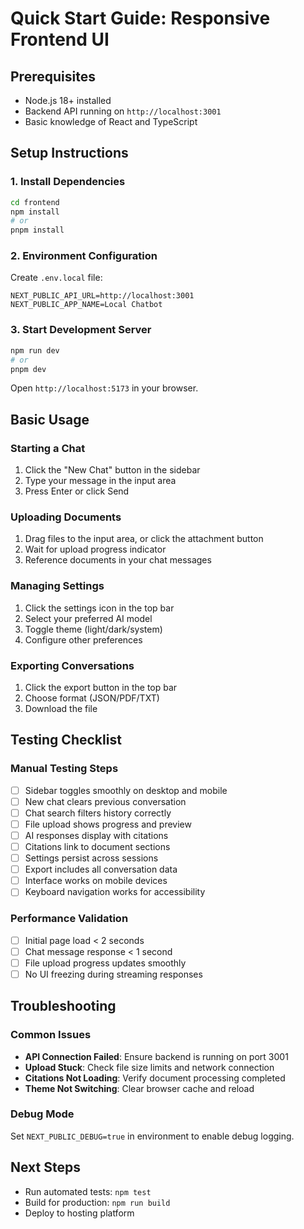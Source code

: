 # Quick Start Guide: Responsive Frontend UI

## Prerequisites
- Node.js 18+ installed
- Backend API running on `http://localhost:3001`
- Basic knowledge of React and TypeScript

## Setup Instructions

### 1. Install Dependencies
```bash
cd frontend
npm install
# or
pnpm install
```

### 2. Environment Configuration
Create `.env.local` file:
```env
NEXT_PUBLIC_API_URL=http://localhost:3001
NEXT_PUBLIC_APP_NAME=Local Chatbot
```

### 3. Start Development Server
```bash
npm run dev
# or
pnpm dev
```

Open `http://localhost:5173` in your browser.

## Basic Usage

### Starting a Chat
1. Click the "New Chat" button in the sidebar
2. Type your message in the input area
3. Press Enter or click Send

### Uploading Documents
1. Drag files to the input area, or click the attachment button
2. Wait for upload progress indicator
3. Reference documents in your chat messages

### Managing Settings
1. Click the settings icon in the top bar
2. Select your preferred AI model
3. Toggle theme (light/dark/system)
4. Configure other preferences

### Exporting Conversations
1. Click the export button in the top bar
2. Choose format (JSON/PDF/TXT)
3. Download the file

## Testing Checklist

### Manual Testing Steps
- [ ] Sidebar toggles smoothly on desktop and mobile
- [ ] New chat clears previous conversation
- [ ] Chat search filters history correctly
- [ ] File upload shows progress and preview
- [ ] AI responses display with citations
- [ ] Citations link to document sections
- [ ] Settings persist across sessions
- [ ] Export includes all conversation data
- [ ] Interface works on mobile devices
- [ ] Keyboard navigation works for accessibility

### Performance Validation
- [ ] Initial page load < 2 seconds
- [ ] Chat message response < 1 second
- [ ] File upload progress updates smoothly
- [ ] No UI freezing during streaming responses

## Troubleshooting

### Common Issues
- **API Connection Failed**: Ensure backend is running on port 3001
- **Upload Stuck**: Check file size limits and network connection
- **Citations Not Loading**: Verify document processing completed
- **Theme Not Switching**: Clear browser cache and reload

### Debug Mode
Set `NEXT_PUBLIC_DEBUG=true` in environment to enable debug logging.

## Next Steps
- Run automated tests: `npm test`
- Build for production: `npm run build`
- Deploy to hosting platform